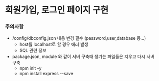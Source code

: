 # 회원가입, 로그인 페이지 구현

### 주의사항
  * /config/dbconfig.json 내용 변경 필수 (password,user,database 등...)
    * host를 localhost로 할 경우 에러 발생
    * SQL 관련 정보
  * package.json, module 와 같이 서버 구축때 생기는 파일들은 지우고 다시 서버 구축
    * npm init -y
    * npm install express --save
